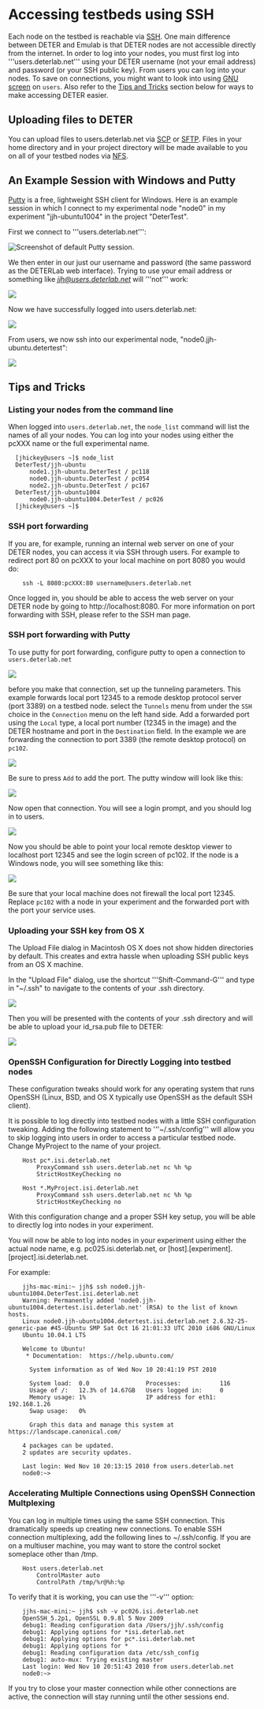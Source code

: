 # Accessing testbeds using SSH

Each node on the testbed is reachable via <a href="http://en.wikipedia.org/wiki/Secure_Shell">SSH</a>.  One main difference between DETER and Emulab is that DETER nodes are not accessible directly from the internet.  In order to log into your nodes, you must first log into '''users.deterlab.net''' using your DETER username (not your email address) and password (or your SSH public key).  From users you can log into your nodes.  To save on connections, you might want to look into using <a href="http://en.wikipedia.org/wiki/GNU_Screen">GNU screen</a> on `users`.  Also refer to the <a href="#tips-and-tricks">Tips and Tricks</a> section below for ways to make accessing DETER easier.

## Uploading files to DETER

You can upload files to users.deterlab.net via <a href="http://en.wikipedia.org/wiki/Secure_Shell#File_transfer_protocols_using_SSH">SCP</a>  or <a href="http://en.wikipedia.org/wiki/Secure_Shell#File_transfer_protocols_using_SSH">SFTP</a>.  Files in your home directory and in your project directory will be made available to you on all of your testbed nodes via <a href="http://en.wikipedia.org/wiki/Network_File_System_%28protocol%29">NFS</a>.

## An Example Session with Windows and Putty

<a href="http://www.chiark.greenend.org.uk/~sgtatham/putty/">Putty</a> is a free, lightweight SSH client for Windows.  Here is an example session in which I connect to my experimental node "node0" in my experiment "jjh-ubuntu1004" in the project "DeterTest".

First we connect to '''users.deterlab.net''':

![](/img/putty_session_one.png "Screenshot of default Putty session.")

We then enter in our just our username and password (the same password as the DETERLab web interface).  Trying to use your email address or something like *jjh@users.deterlab.net* will '''not''' work:

![](/img/putty_session_two.png)

Now we have successfully logged into users.deterlab.net:

![](/img/putty_session_three.png)

From users, we now ssh into our experimental node, "node0.jjh-ubuntu.detertest":

![](/img/putty_session_four.png)

## Tips and Tricks ##

### Listing your nodes from the command line ###

When logged into `users.deterlab.net`, the `node_list` command will list the names of all your nodes.  You can log into your nodes using either the pcXXX name or the full experimental name.

```
  [jhickey@users ~]$ node_list
  DeterTest/jjh-ubuntu
      node1.jjh-ubuntu.DeterTest / pc118
      node0.jjh-ubuntu.DeterTest / pc054
      node2.jjh-ubuntu.DeterTest / pc167
  DeterTest/jjh-ubuntu1004
      node0.jjh-ubuntu1004.DeterTest / pc026
  [jhickey@users ~]$ 
```

### SSH port forwarding ###

If you are, for example, running an internal web server on one of your DETER nodes, you can access it via SSH through users.  For example to redirect port 80 on pcXXX to your local machine on port 8080 you would do:

```
    ssh -L 8080:pcXXX:80 username@users.deterlab.net
```

Once logged in, you should be able to access the web server on your DETER node by going to http://localhost:8080.  For more information on port forwarding with SSH, please refer to the SSH man page.

### SSH port forwarding with Putty

To use putty for port forwarding, configure putty to open a connection to ```users.deterlab.net```

![](/img/putty1.png)

before you make that connection, set up the tunneling parameters.  This example forwards local port 12345 to a remode desktop protocol server (port 3389) on a testbed node.  select the ```Tunnels``` menu from under the ```SSH``` choice in the ```Connection``` menu on the left hand side.  Add a forwarded port using the ```Local``` type, a local port number (12345 in the image) and the DETER hostname and port in the ```Destination``` field.  In the example we are forwarding the connection to port 3389 (the remote desktop protocol) on ```pc102```. 

![](/img/putty2.png)

Be sure to press ```Add``` to add the port.  The putty window will look like this:

![](/img/putty3.png)

Now open that connection.  You will see a login prompt, and you should log in to users.

![](/img/login.png)

Now you should be able to point your local remote desktop viewer to localhost port 12345 and see the login screen of pc102.  If the node is a Windows node, you will see something like this:

![](/img/tunnel.png)

Be sure that your local machine does not firewall the local port 12345.  Replace ```pc102``` with a node in your experiment and the forwarded port with the port your service uses.

### Uploading your SSH key from OS X <a name="OSX"></a>

The Upload File dialog in Macintosh OS X does not show hidden directories by default.  This creates and extra hassle when uploading SSH public keys from an OS X machine.  

In the "Upload File" dialog, use the shortcut '''Shift-Command-G''' and type in "~/.ssh" to navigate to the contents of your .ssh directory.

![](/img/os_x_key_upload_one.png)

Then you will be presented with the contents of your .ssh directory and will be able to upload your id_rsa.pub file to DETER:

![](/img/os_x_key_upload_two.png)

### OpenSSH Configuration for Directly Logging into testbed nodes

These configuration tweaks should work for any operating system that runs OpenSSH (Linux, BSD, and OS X typically use OpenSSH as the default SSH client).

It is possible to log directly into testbed nodes with a little SSH configuration tweaking.  Adding the following statement to '''~/.ssh/config''' will allow you to skip logging into users in order to access a particular testbed node.  Change MyProject to the name of your project.

```
    Host pc*.isi.deterlab.net
        ProxyCommand ssh users.deterlab.net nc %h %p
        StrictHostKeyChecking no

    Host *.MyProject.isi.deterlab.net
        ProxyCommand ssh users.deterlab.net nc %h %p
        StrictHostKeyChecking no
```

With this configuration change and a proper SSH key setup, you will be able to directly log into nodes in your experiment.

You will now be able to log into nodes in your experiment using either the actual node name, e.g. pc025.isi.deterlab.net, or [host].[experiment].[project].isi.deterlab.net.

For example:

```
    jjhs-mac-mini:~ jjh$ ssh node0.jjh-ubuntu1004.DeterTest.isi.deterlab.net
    Warning: Permanently added 'node0.jjh-ubuntu1004.detertest.isi.deterlab.net' (RSA) to the list of known hosts.
    Linux node0.jjh-ubuntu1004.detertest.isi.deterlab.net 2.6.32-25-generic-pae #45-Ubuntu SMP Sat Oct 16 21:01:33 UTC 2010 i686 GNU/Linux
    Ubuntu 10.04.1 LTS

    Welcome to Ubuntu!
     * Documentation:  https://help.ubuntu.com/

      System information as of Wed Nov 10 20:41:19 PST 2010

      System load:  0.0                Processes:           116
      Usage of /:   12.3% of 14.67GB   Users logged in:     0
      Memory usage: 1%                 IP address for eth1: 192.168.1.26
      Swap usage:   0%

      Graph this data and manage this system at https://landscape.canonical.com/

    4 packages can be updated.
    2 updates are security updates.

    Last login: Wed Nov 10 20:13:15 2010 from users.deterlab.net
    node0:~> 
```

### Accelerating Multiple Connections using OpenSSH Connection Multplexing 

You can log in multiple times using the same SSH connection.  This dramatically speeds up creating new connections.  To enable SSH connection multiplexing, add the following lines to ~/.ssh/config.  If you are on a multiuser machine, you may want to store the control socket someplace other than /tmp.

```
    Host users.deterlab.net
        ControlMaster auto
        ControlPath /tmp/%r@%h:%p
```

To verify that it is working, you can use the '''-v''' option:

```
    jjhs-mac-mini:~ jjh$ ssh -v pc026.isi.deterlab.net
    OpenSSH_5.2p1, OpenSSL 0.9.8l 5 Nov 2009
    debug1: Reading configuration data /Users/jjh/.ssh/config
    debug1: Applying options for *isi.deterlab.net
    debug1: Applying options for pc*.isi.deterlab.net
    debug1: Applying options for *
    debug1: Reading configuration data /etc/ssh_config
    debug1: auto-mux: Trying existing master
    Last login: Wed Nov 10 20:51:43 2010 from users.deterlab.net
    node0:~> 
```

If you try to close your master connection while other connections are active, the connection will stay running until the other sessions end.